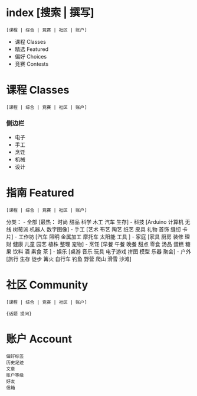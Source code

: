 # index [搜索 | 撰写]
    [课程 | 综合 | 竞赛 | 社区 | 账户]
- 课程 Classes
- 精选 Featured
- 偏好 Choices
- 竞赛 Contests


# 课程 Classes
    [课程 | 综合 | 竞赛 | 社区 | 账户]

### 侧边栏
- 电子
- 手工
- 烹饪
- 机械
- 设计


# 指南 Featured

    [课程 | 综合 | 竞赛 | 社区 | 账户]
分类：
    - 全部
        [最热： 时尚 甜品 科学 木工 汽车 生存]
    - 科技
        [Arduino 计算机 无线 树莓派 机器人 数字图像]
    - 手工
        [艺术 布艺 陶艺 纸艺 皮具 礼物 首饰 缝纫 卡片]
    - 工作坊
        [汽车 照明 金属加工 摩托车 太阳能 工具 ]
    - 家庭
        [家具 厨房 装修 理财 健康 儿童 园艺 植株 整理 宠物]
    - 烹饪
        [早餐 午餐 晚餐 甜点 零食 汤品 蛋糕 糖果 饮料 酒 素食 茶 ]
    - 娱乐
        [桌游 音乐 玩具 电子游戏 拼图 模型 乐器 聚会]
    - 户外
        [旅行 生存 徒步 篝火 自行车 钓鱼 野营 爬山 滑雪 沙滩]

# 社区 Community
    [课程 | 综合 | 竞赛 | 社区 | 账户]

    {话题 提问}

# 账户 Account
    偏好标签
    历史足迹
    文章
    账户等级
    好友
    信箱
